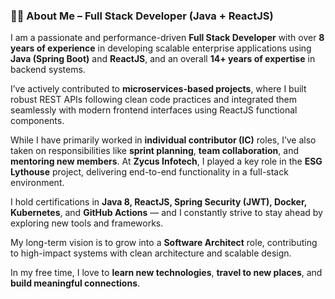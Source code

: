 ### 🧑‍💻 **About Me – Full Stack Developer (Java + ReactJS)**

I am a passionate and performance-driven **Full Stack Developer** with over **8 years of experience** in developing scalable enterprise applications using **Java (Spring Boot)** and **ReactJS**, and an overall **14+ years of expertise** in backend systems.

I’ve actively contributed to **microservices-based projects**, where I built robust REST APIs following clean code practices and integrated them seamlessly with modern frontend interfaces using ReactJS functional components.

While I have primarily worked in **individual contributor (IC)** roles, I’ve also taken on responsibilities like **sprint planning**, **team collaboration**, and **mentoring new members**.
At **Zycus Infotech**, I played a key role in the **ESG Lythouse** project, delivering end-to-end functionality in a full-stack environment.

I hold certifications in **Java 8, ReactJS, Spring Security (JWT), Docker, Kubernetes**, and **GitHub Actions** — and I constantly strive to stay ahead by exploring new tools and frameworks.

My long-term vision is to grow into a **Software Architect** role, contributing to high-impact systems with clean architecture and scalable design.

In my free time, I love to **learn new technologies**, **travel to new places**, and **build meaningful connections**.

